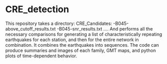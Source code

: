 # CRE_detection

This repository takes a directory:
CRE_Candidates:
  -B045-above_cutoff_results.txt
  -B045-snr_results.txt
  ....
And performs all the necessary comparisons for generating a list of characteristically repeating earthquakes for each station, and then for the entire network in combination. It combines the earthquakes into sequences. 
The code can produce summaries and images of each family, GMT maps, and python plots of time-dependent behavior. 
